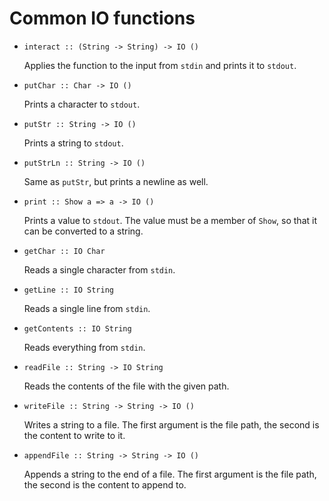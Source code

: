 # Common IO functions

* `interact :: (String -> String) -> IO ()`

  Applies the function to the input from `stdin` and prints it to `stdout`.

* `putChar :: Char -> IO ()`

  Prints a character to `stdout`.

* `putStr :: String -> IO ()`

  Prints a string to `stdout`.

* `putStrLn :: String -> IO ()`

  Same as `putStr`, but prints a newline as well.

* `print :: Show a => a -> IO ()`

  Prints a value to `stdout`. The value must be a member of `Show`, so that it
  can be converted to a string.

* `getChar :: IO Char`

  Reads a single character from `stdin`.

* `getLine :: IO String`

  Reads a single line from `stdin`.

* `getContents :: IO String`

  Reads everything from `stdin`.

* `readFile :: String -> IO String`

  Reads the contents of the file with the given path.

* `writeFile :: String -> String -> IO ()`

  Writes a string to a file. The first argument is the file path, the second is
  the content to write to it.

* `appendFile :: String -> String -> IO ()`

  Appends a string to the end of a file. The first argument is the file path,
  the second is the content to append to.
